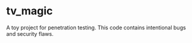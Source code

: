 # tv_magic
A toy project for penetration testing. This code contains intentional bugs and security flaws.
